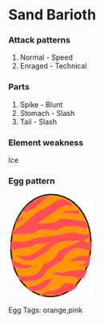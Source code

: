 # Sand Barioth

### Attack patterns
1. Normal - Speed
2. Enraged - Technical

### Parts
1. Spike - Blunt
2. Stomach - Slash
3. Tail - Slash

### Element weakness
Ice 

### Egg pattern
![image info](../assets/sand_barioth.png)

Egg Tags: orange,pink